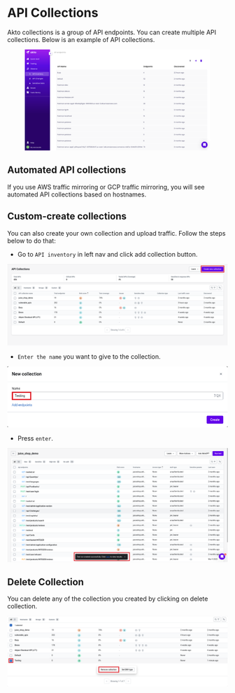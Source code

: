 # API Collections

Akto collections is a group of API endpoints. You can create multiple API collections. Below is an example of API collections.

<figure><img src="../../.gitbook/assets/Screenshot 2023-01-26 at 5.51.04 PM.png" alt=""><figcaption></figcaption></figure>

## Automated API collections

If you use AWS traffic mirroring or GCP traffic mirroring, you will see automated API collections based on hostnames.

## Custom-create collections

You can also create your own collection and upload traffic. Follow the steps below to do that:

* Go to `API inventory` in left nav and click add collection button.

![](<../../.gitbook/assets/Frame 59.png>)

* `Enter the name` you want to give to the collection.

![](<../../.gitbook/assets/Frame 60.png>)

* Press `enter`.

![](<../../.gitbook/assets/Screen Shot 2022-03-09 at 1.40 1.png>)

## **Delete Collection**

You can  delete any of the collection you created by clicking on delete collection.&#x20;

![](<../../.gitbook/assets/Frame 61.png>)


